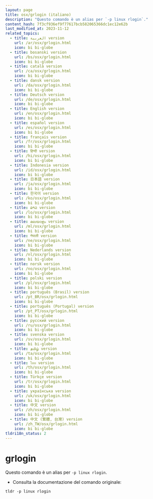 ```yaml
---
layout: page
title: osx/grlogin (italiano)
description: "Questo comando è un alias per `-p linux rlogin`."
content_hash: 7f3cf936ef9f77617bcb582065366dc1ec12e62b
last_modified_at: 2023-11-12
related_topics:
  - title: العربية version
    url: /ar/osx/grlogin.html
    icon: bi bi-globe
  - title: bosanski version
    url: /bs/osx/grlogin.html
    icon: bi bi-globe
  - title: català version
    url: /ca/osx/grlogin.html
    icon: bi bi-globe
  - title: dansk version
    url: /da/osx/grlogin.html
    icon: bi bi-globe
  - title: Deutsch version
    url: /de/osx/grlogin.html
    icon: bi bi-globe
  - title: English version
    url: /en/osx/grlogin.html
    icon: bi bi-globe
  - title: español version
    url: /es/osx/grlogin.html
    icon: bi bi-globe
  - title: français version
    url: /fr/osx/grlogin.html
    icon: bi bi-globe
  - title: हिन्दी version
    url: /hi/osx/grlogin.html
    icon: bi bi-globe
  - title: Indonesia version
    url: /id/osx/grlogin.html
    icon: bi bi-globe
  - title: 日本語 version
    url: /ja/osx/grlogin.html
    icon: bi bi-globe
  - title: 한국어 version
    url: /ko/osx/grlogin.html
    icon: bi bi-globe
  - title: ລາວ version
    url: /lo/osx/grlogin.html
    icon: bi bi-globe
  - title: മലയാളം version
    url: /ml/osx/grlogin.html
    icon: bi bi-globe
  - title: नेपाली version
    url: /ne/osx/grlogin.html
    icon: bi bi-globe
  - title: Nederlands version
    url: /nl/osx/grlogin.html
    icon: bi bi-globe
  - title: norsk version
    url: /no/osx/grlogin.html
    icon: bi bi-globe
  - title: polski version
    url: /pl/osx/grlogin.html
    icon: bi bi-globe
  - title: português (Brasil) version
    url: /pt_BR/osx/grlogin.html
    icon: bi bi-globe
  - title: português (Portugal) version
    url: /pt_PT/osx/grlogin.html
    icon: bi bi-globe
  - title: русский version
    url: /ru/osx/grlogin.html
    icon: bi bi-globe
  - title: svenska version
    url: /sv/osx/grlogin.html
    icon: bi bi-globe
  - title: தமிழ் version
    url: /ta/osx/grlogin.html
    icon: bi bi-globe
  - title: ไทย version
    url: /th/osx/grlogin.html
    icon: bi bi-globe
  - title: Türkçe version
    url: /tr/osx/grlogin.html
    icon: bi bi-globe
  - title: українська version
    url: /uk/osx/grlogin.html
    icon: bi bi-globe
  - title: 中文 version
    url: /zh/osx/grlogin.html
    icon: bi bi-globe
  - title: 中文 (繁體, 台灣) version
    url: /zh_TW/osx/grlogin.html
    icon: bi bi-globe
tldri18n_status: 2
---
```

# grlogin

Questo comando è un alias per `-p linux rlogin`.

- Consulta la documentazione del comando originale:

`tldr -p linux rlogin`
